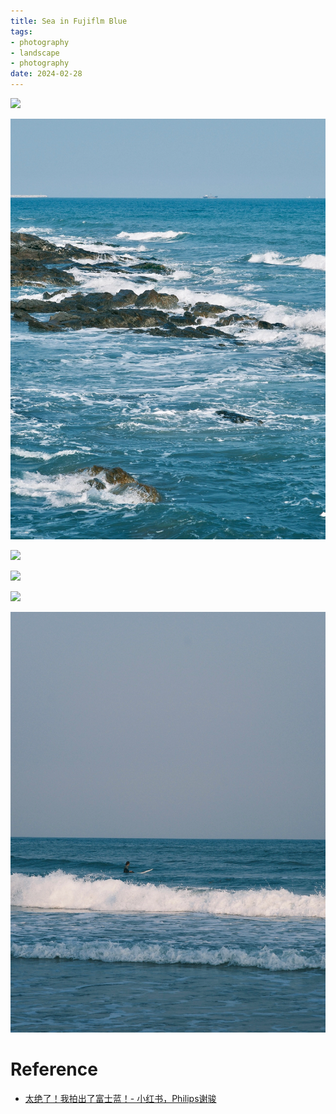 ```yaml
---
title: Sea in Fujiflm Blue
tags:
- photography
- landscape
- photography
date: 2024-02-28
---
```


![](photography/aesthetic/Landscape/Sea/attachments/Pasted%20image%2020230420014349.png)


![](photography/aesthetic/Landscape/Sea/attachments/Pasted%20image%2020230420014354.png)


![](photography/aesthetic/Landscape/Sea/attachments/Pasted%20image%2020230420014401.png)


![](photography/aesthetic/Landscape/Sea/attachments/Pasted%20image%2020230420014613.png)


![](photography/aesthetic/Landscape/Sea/attachments/Pasted%20image%2020230420014622.png)


![](photography/aesthetic/Landscape/Sea/attachments/Pasted%20image%2020230420014634.png)

# Reference

* [太绝了！我拍出了富士蓝！- 小红书，Philips谢骏](https://www.xiaohongshu.com/user/profile/6272c025000000002102353b/641299a200000000130129bb)

